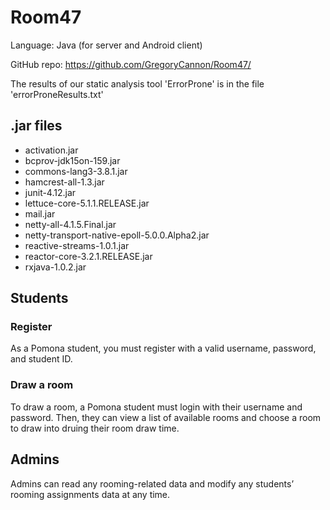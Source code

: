 # Room47 #

Language: Java (for server and Android client)

GitHub repo: https://github.com/GregoryCannon/Room47/

The results of our static analysis tool 'ErrorProne' is in the file 'errorProneResults.txt'

## .jar files ##
* activation.jar
* bcprov-jdk15on-159.jar
* commons-lang3-3.8.1.jar
* hamcrest-all-1.3.jar
* junit-4.12.jar
* lettuce-core-5.1.1.RELEASE.jar
* mail.jar
* netty-all-4.1.5.Final.jar
* netty-transport-native-epoll-5.0.0.Alpha2.jar
* reactive-streams-1.0.1.jar
* reactor-core-3.2.1.RELEASE.jar
* rxjava-1.0.2.jar

## Students ##
### Register ###

As a Pomona student, you must register with a valid username, password, and student ID. 

### Draw a room ### 

To draw a room, a Pomona student must login with their username and password. Then, they can view a list of available rooms and choose a room to draw into druing their room draw time. 

## Admins ##

Admins can read any rooming-related data and modify any students’ rooming assignments data at any time. 



